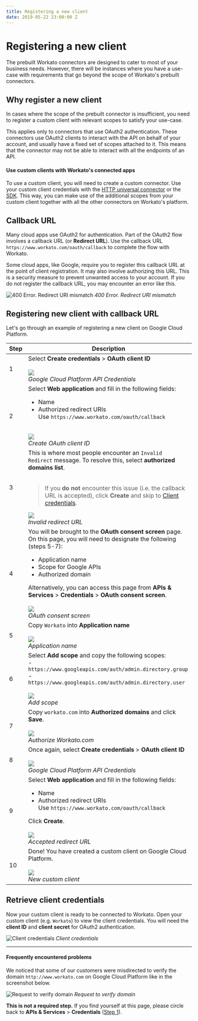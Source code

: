 ```yaml
---
title: Registering a new client
date: 2019-05-22 23:00:00 Z
---
```

# Registering a new client

The prebuilt Workato connectors are designed to cater to most of your business needs. However, there will be instances where you have a use-case with requirements that go beyond the scope of Workato's prebuilt connectors.

## Why register a new client

In cases where the scope of the prebuilt connector is insufficient, you need to register a custom client with relevant scopes to satisfy your use-case.

This applies only to connectors that use OAuth2 authentication. These connectors use OAuth2 clients to interact with the API on behalf of your account, and usually have a fixed set of scopes attached to it. This means that the connector may not be able to interact with all the endpoints of an API.

#### Use custom clients with Workato's connected apps

To use a custom client, you will need to create a custom connector. Use your custom client credentials with the [HTTP universal connector](/developing-connectors/http-v2.md) or the [SDK](/developing-connectors/sdk.md). This way, you can make use of the additional scopes from your custom client together with all the other connectors on Workato's platform.

## Callback URL

Many cloud apps use OAuth2 for authentication. Part of the OAuth2 flow involves a callback URL (or **Redirect URL**). Use the callback URL `https://www.workato.com/oauth/callback` to complete the flow with Workato.

Some cloud apps, like Google, require you to register this callback URL at the point of client registration. It may also involve authorizing this URL. This is a security measure to prevent unwanted access to your account. If you do not register the callback URL, you may encounter an error like this.

![400 Error. Redirect URI mismatch](/assets/images/developing-connectors/registering-new-clients/error-redirect-url-mismatch.png)
*400 Error. Redirect URI mismatch*

## Registering new client with callback URL

Let's go through an example of registering a new client on Google Cloud Platform.

<table class="unchanged rich-diff-level-one">
  <thead>
    <tr>
        <th width='10%'>Step</th>
        <th>Description</th>
    </tr>
  </thead>
  <tbody>
    <tr>
      <td>1</td>
      <td>
        Select <b>Create credentials</b> > <b>OAuth client ID</b><br>
        <br>
        <img src="/assets/images/developing-connectors/registering-new-clients/gcp-api-credentials.png"></img><br>
        <i>Google Cloud Platform API Credentials</i><br>
        </td>
    </tr>
    <tr>
      <td>2</td>
      <td>
        Select <b>Web application</b> and fill in the following fields:
        <ul>
          <li>Name</li>
          <li>Authorized redirect URIs</li>
          Use <code>https://www.workato.com/oauth/callback</code>
        </ul>
        <br>
        <img src="/assets/images/developing-connectors/registering-new-clients/create-oauth-client-web-app.png"></img><br>
        <i>Create OAuth client ID</i><br>
        </td>
    </tr>
    <tr>
      <td>3</td>
      <td>
        This is where most people encounter an <code>Invalid Redirect</code> message. To resolve this, select <b>authorized domains list</b>.<br>
        <br>
        <blockquote>If you <b>do not</b> encounter this issue (i.e. the callback URL is accepted), click <b>Create</b> and
        skip to <a href="#retrieve-client-credentials">Client credentials</a>.</blockquote>
        <img src="/assets/images/developing-connectors/registering-new-clients/create-oauth-client-id.png"></img><br>
        <i>Invalid redirect URL</i><br>
        </td>
    </tr>
    <tr>
      <td>4</td>
      <td>
        You will be brought to the <b>OAuth consent screen</b> page. On this page, you will need to designate the following (steps 5-7):<br>
        <ul>
          <li>Application name</li>
          <li>Scope for Google APIs</li>
          <li>Authorized domain</li>
        </ul>
        Alternatively, you can access this page from  <b>APIs & Services</b> > <b>Credentials</b> > <b>OAuth consent screen</b>.<br>
        <br>
        <img src="/assets/images/developing-connectors/registering-new-clients/oauth-credentials-form.png"> </img><br>
        <i>OAuth consent screen</i><br>
      </td>
    </tr><tr>
      <td>5</td>
      <td>
        Copy <code>Workato</code> into <b>Application name</b><br>
        <br>
        <img src="/assets/images/developing-connectors/registering-new-clients/oauth-credentials.png"> </img><br>
        <i>Application name</i><br>
        </td>
    </tr>
    <tr>
      <td>6</td>
      <td>
        Select <b>Add scope</b> and copy the following scopes:<br>
        - <code>https://www.googleapis.com/auth/admin.directory.group</code><br>
        - <code>https://www.googleapis.com/auth/admin.directory.user</code><br>
        <br>
        <img src="/assets/images/developing-connectors/registering-new-clients/add-scope.png"></img><br>
        <i>Add scope</i><br>
      </td>
    </tr>
    <tr>
      <td>7</td>
      <td>
        Copy <code>workato.com</code> into <b>Authorized domains</b> and click <b>Save</b>.<br>
        <br>
        <img src="/assets/images/developing-connectors/registering-new-clients/authorize-workato.png"></img><br>
        <i>Authorize Workato.com</i><br>
      </td>
    </tr>
    <tr>
      <td>8</td>
      <td>
        Once again, select <b>Create credentials</b> > <b>OAuth client ID</b><br>
        <br>
        <img src="/assets/images/developing-connectors/registering-new-clients/gcp-api-credentials.png"></img><br>
        <i>Google Cloud Platform API Credentials</i><br>
        </td>
    </tr>
    <tr>
      <td>9</td>
      <td>
        Select <b>Web application</b> and fill in the following fields:
        <ul>
          <li>Name</li>
          <li>Authorized redirect URIs</li>
          Use <code>https://www.workato.com/oauth/callback</code>
        </ul>
        Click <b>Create</b>.<br>
        <br>
        <img src="/assets/images/developing-connectors/registering-new-clients/valid-authoized-redirect-uri.png"></img><br>
        <i>Accepted redirect URL</i><br>
      </td>
    </tr>
    <tr>
      <td>10</td>
      <td>
        Done! You have created a custom client on Google Cloud Platform.<br>
        <br>
        <img src="/assets/images/developing-connectors/registering-new-clients/new-workato-client.png"></img><br>
        <i>New custom client</i><br>
      </td>
    </tr>
  </tbody>
</table>

## Retrieve client credentials

Now your custom client is ready to be connected to Workato. Open your custom client (e.g. `Workato`) to view the client credentials. You will need the **client ID** and **client secret** for OAuth2 authentication.

![Client credentials](/assets/images/developing-connectors/registering-new-clients/completed-client-credential.png)
*Client credentials*

___

#### Frequently encountered problems
We noticed that some of our customers were misdirected to verify the domain `http://www.workato.com` on Google Cloud Platform like in the screenshot below.

![Request to verify domain](/assets/images/developing-connectors/registering-new-clients/webmaster-central-recommended.png)
*Request to verify domain*

**This is not a required step.** If you find yourself at this page, please circle back to **APIs & Services** > **Credentials** ([Step 1](#registering-new-client-with-callback-url)).

